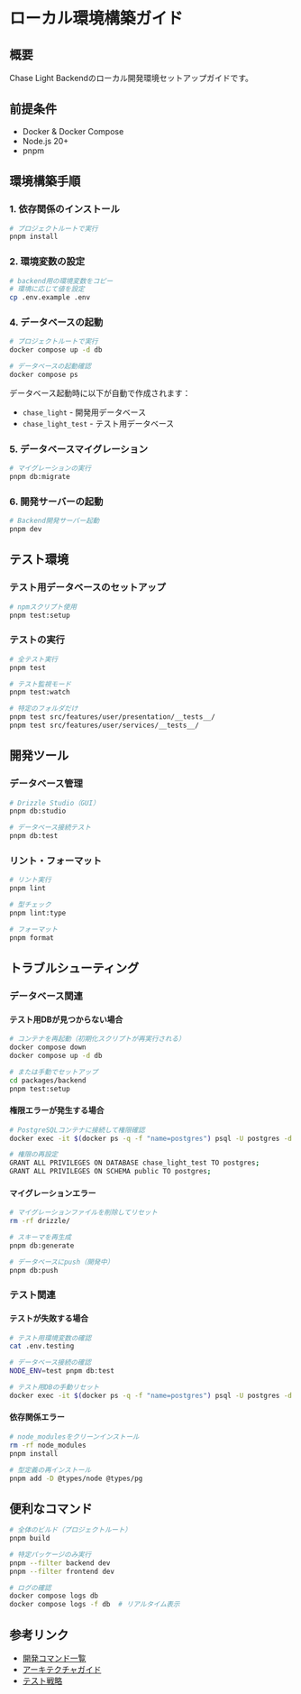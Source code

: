 # ローカル環境構築ガイド

## 概要

Chase Light Backendのローカル開発環境セットアップガイドです。

## 前提条件

- Docker & Docker Compose
- Node.js 20+
- pnpm

## 環境構築手順

### 1. 依存関係のインストール

```bash
# プロジェクトルートで実行
pnpm install
```

### 2. 環境変数の設定

```bash
# backend用の環境変数をコピー
# 環境に応じて値を設定
cp .env.example .env
```

### 4. データベースの起動

```bash
# プロジェクトルートで実行
docker compose up -d db

# データベースの起動確認
docker compose ps
```

データベース起動時に以下が自動で作成されます：

- `chase_light` - 開発用データベース
- `chase_light_test` - テスト用データベース

### 5. データベースマイグレーション

```bash
# マイグレーションの実行
pnpm db:migrate
```

### 6. 開発サーバーの起動

```bash
# Backend開発サーバー起動
pnpm dev

```

## テスト環境

### テスト用データベースのセットアップ

```bash
# npmスクリプト使用
pnpm test:setup
```

### テストの実行

```bash
# 全テスト実行
pnpm test

# テスト監視モード
pnpm test:watch

# 特定のフォルダだけ
pnpm test src/features/user/presentation/__tests__/
pnpm test src/features/user/services/__tests__/
```

## 開発ツール

### データベース管理

```bash
# Drizzle Studio（GUI）
pnpm db:studio

# データベース接続テスト
pnpm db:test
```

### リント・フォーマット

```bash
# リント実行
pnpm lint

# 型チェック
pnpm lint:type

# フォーマット
pnpm format
```

## トラブルシューティング

### データベース関連

#### テスト用DBが見つからない場合

```bash
# コンテナを再起動（初期化スクリプトが再実行される）
docker compose down
docker compose up -d db

# または手動でセットアップ
cd packages/backend
pnpm test:setup
```

#### 権限エラーが発生する場合

```bash
# PostgreSQLコンテナに接続して権限確認
docker exec -it $(docker ps -q -f "name=postgres") psql -U postgres -d chase_light_test

# 権限の再設定
GRANT ALL PRIVILEGES ON DATABASE chase_light_test TO postgres;
GRANT ALL PRIVILEGES ON SCHEMA public TO postgres;
```

#### マイグレーションエラー

```bash
# マイグレーションファイルを削除してリセット
rm -rf drizzle/

# スキーマを再生成
pnpm db:generate

# データベースにpush（開発中）
pnpm db:push
```

### テスト関連

#### テストが失敗する場合

```bash
# テスト用環境変数の確認
cat .env.testing

# データベース接続の確認
NODE_ENV=test pnpm db:test

# テスト用DBの手動リセット
docker exec -it $(docker ps -q -f "name=postgres") psql -U postgres -d chase_light_test -c "DROP SCHEMA public CASCADE; CREATE SCHEMA public;"
```

#### 依存関係エラー

```bash
# node_modulesをクリーンインストール
rm -rf node_modules
pnpm install

# 型定義の再インストール
pnpm add -D @types/node @types/pg
```

## 便利なコマンド

```bash
# 全体のビルド（プロジェクトルート）
pnpm build

# 特定パッケージのみ実行
pnpm --filter backend dev
pnpm --filter frontend dev

# ログの確認
docker compose logs db
docker compose logs -f db  # リアルタイム表示
```

## 参考リンク

- [開発コマンド一覧](./.github/instructions/dev_commands.instructions.md)
- [アーキテクチャガイド](./docs/guidelines/architecture-patterns.md)
- [テスト戦略](./docs/guidelines/testing-strategy.md)

